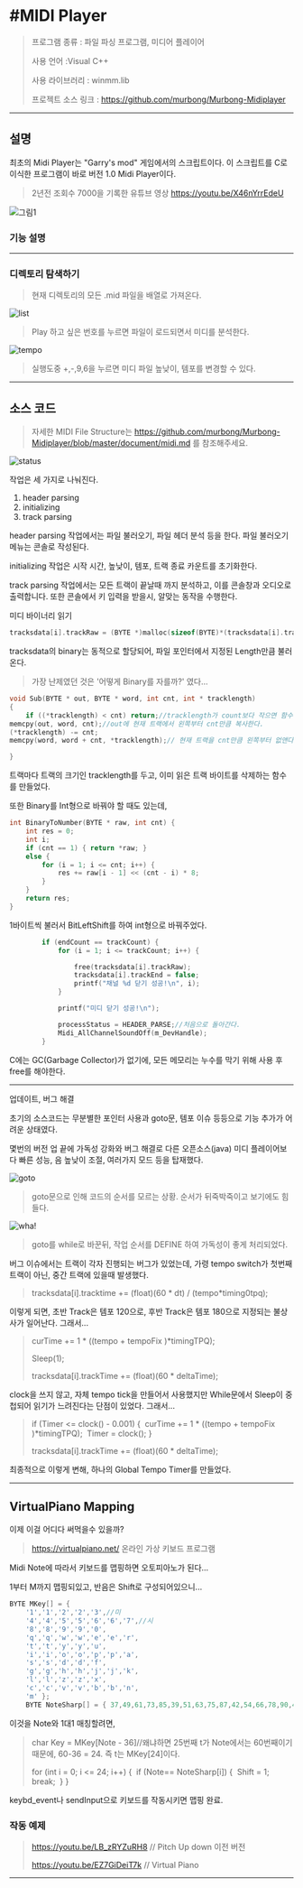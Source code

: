 # #MIDI Player

> 프로그램 종류 : 파일 파싱 프로그램, 미디어 플레이어     
>
> 사용 언어 :Visual C++
>
> 사용 라이브러리 : winmm.lib
>
> 프로젝트 소스 링크 : https://github.com/murbong/Murbong-Midiplayer

------

## 설명

최초의 Midi Player는 "Garry's mod" 게임에서의 스크립트이다. 이 스크립트를 C로 이식한 프로그램이 바로 버전 1.0 Midi Player이다.

> 2년전 조회수 7000을 기록한 유튜브 영상 https://youtu.be/X46nYrrEdeU

![그림1](C:\Users\wc100\Pictures\그림1.png)

### 기능 설명

------

### 디렉토리 탐색하기

> 현재 디렉토리의 모든 .mid 파일을 배열로 가져온다.

![list](C:\Users\wc100\Pictures\list.PNG)

> Play 하고 싶은 번호를 누르면 파일이 로드되면서 미디를 분석한다.

![tempo](C:\Users\wc100\Pictures\tempo.PNG)

> 실행도중 +,-,9,6을 누르면 미디 파일 높낮이, 템포를 변경할 수 있다.

------

## 소스 코드

> 자세한 MIDI File Structure는 https://github.com/murbong/Murbong-Midiplayer/blob/master/document/midi.md 를 참조해주세요.

![status](C:\Users\wc100\Pictures\status.PNG)

작업은 세 가지로 나눠진다.

1. header parsing 
2. initializing
3. track parsing

header parsing 작업에서는 파일 불러오기, 파일 헤더 분석 등을 한다. 파일 불러오기 메뉴는 콘솔로 작성된다.

initializing 작업은 시작 시간, 높낮이, 템포, 트랙 종료 카운트를 초기화한다.

track parsing 작업에서는 모든 트랙이 끝날때 까지 분석하고, 이를 콘솔창과 오디오로 출력합니다. 또한 콘솔에서 키 입력을 받을시, 알맞는 동작을 수행한다.

미디 바이너리 읽기

```c
tracksdata[i].trackRaw = (BYTE *)malloc(sizeof(BYTE)*(tracksdata[i].trackLength + 1));
```

tracksdata의 binary는 동적으로 할당되어, 파일 포인터에서 지정된 Length만큼 불러온다.

> 가장 난제였던 것은  '어떻게 Binary를 자를까?'  였다...

```c
void Sub(BYTE * out, BYTE * word, int cnt, int * tracklength)
{
	if ((*tracklength) < cnt) return;//tracklength가 count보다 작으면 함수를 종료한다.
memcpy(out, word, cnt);//out에 현재 트랙에서 왼쪽부터 cnt만큼 복사한다.
(*tracklength) -= cnt;
memcpy(word, word + cnt, *tracklength);// 현재 트랙을 cnt만큼 왼쪽부터 없앤다.

}
```

트랙마다 트랙의 크기인 tracklength를 두고, 이미 읽은 트랙 바이트를 삭제하는 함수를 만들었다.

또한 Binary를 Int형으로 바꿔야 할 때도 있는데,

```c
int BinaryToNumber(BYTE * raw, int cnt) {
	int res = 0;
	int i;
	if (cnt == 1) { return *raw; }
	else {
		for (i = 1; i <= cnt; i++) {
			res += raw[i - 1] << (cnt - i) * 8;
		}
	}
	return res;
}
```

1바이트씩 불러서 BitLeftShift를 하여 int형으로 바꿔주었다.

```c
		if (endCount == trackCount) {
			for (i = 1; i <= trackCount; i++) {

				free(tracksdata[i].trackRaw);
				tracksdata[i].trackEnd = false;
				printf("채널 %d 닫기 성공!\n", i);
			}

			printf("미디 닫기 성공!\n");

			processStatus = HEADER_PARSE;//처음으로 돌아간다.
			Midi_AllChannelSoundOff(m_DevHandle);
		}
```

C에는 GC(Garbage Collector)가 없기에, 모든 메모리는 누수를 막기 위해 사용 후 free를 해야한다.

------

업데이트, 버그 해결

초기의 소스코드는 무분별한 포인터 사용과 goto문, 템포 이슈 등등으로 기능 추가가 어려운 상태였다.

몇번의 버전 업 끝에 가독성 강화와 버그 해결로 다른 오픈소스(java) 미디 플레이어보다 빠른 성능, 음 높낮이 조절, 여러가지 모드 등을 탑재했다.

![goto](C:\Users\wc100\Pictures\goto.PNG)

> goto문으로 인해 코드의 순서를 모르는 상황. 순서가 뒤죽박죽이고 보기에도 힘들다.

![wha!](C:\Users\wc100\Pictures\wha!.PNG)

> goto를 while로 바꾼뒤, 작업 순서를 DEFINE 하여 가독성이 좋게 처리되었다.



버그 이슈에서는 트랙이 각자 진행되는 버그가 있었는데, 가령 tempo switch가 첫번째 트랙이 아닌, 중간 트랙에 있을때 발생했다.



> tracksdata[i].tracktime += (float)(60 * dt) / (tempo*timing0tpq);

이렇게 되면, 초반 Track은 템포 120으로, 후반 Track은 템포 180으로 지정되는 불상사가 일어난다. 그래서...

> curTime += 1 * ((tempo + tempoFix )*timingTPQ);
>
> Sleep(1);
>
> tracksdata[i].trackTime += (float)(60 * deltaTime);

clock을 쓰지 않고, 자체 tempo tick을 만들어서 사용했지만 While문에서 Sleep이 중첩되어 읽기가 느려진다는 단점이 있었다. 그래서...

> if (Timer <= clock() - 0.001) {
> ​	curTime += 1 * ((tempo + tempoFix )*timingTPQ);
> ​	Timer = clock();
> }
>
> tracksdata[i].trackTime += (float)(60 * deltaTime);

최종적으로 이렇게 변해, 하나의 Global Tempo Timer를 만들었다.

------

## VirtualPiano Mapping

이제 이걸 어디다 써먹을수 있을까?

> https://virtualpiano.net/ 온라인 가상 키보드 프로그램

Midi Note에 따라서 키보드를 맵핑하면 오토피아노가 된다...

1부터 M까지 맵핑되있고, 반음은 Shift로 구성되어있으니...

```c
BYTE MKey[] = {
	'1','1','2','2','3',//미
	'4','4','5','5','6','6','7',//시
	'8','8','9','9','0',
	'q','q','w','w','e','e','r',
	't','t','y','y','u',
	'i','i','o','o','p','p','a',
	's','s','d','d','f',
	'g','g','h','h','j','j','k',
	'l','l','z','z','x',
	'c','c','v','v','b','b','n',
	'm' }; 
	BYTE NoteSharp[] = { 37,49,61,73,85,39,51,63,75,87,42,54,66,78,90,44,56,68,80,92,46,58,70,82,94 };
```

이것을 Note와 1대1 매칭할려면,

> char Key = MKey[Note - 36]//왜냐하면  25번째 t가  Note에서는 60번째이기 때문에, 60-36 = 24. 즉 t는 MKey[24]이다.
>
> for (int i = 0; i <= 24; i++) {
> ​	if (Note== NoteSharp[i]) {
> ​		Shift = 1;
> ​		break;
> ​	}
> }

keybd_event나 sendInput으로 키보드를 작동시키면 맵핑 완료.

### 작동 예제

> https://youtu.be/LB_zRYZuRH8  // Pitch Up down 이전 버전
>
> https://youtu.be/EZ7GiDeiT7k // Virtual Piano

------



